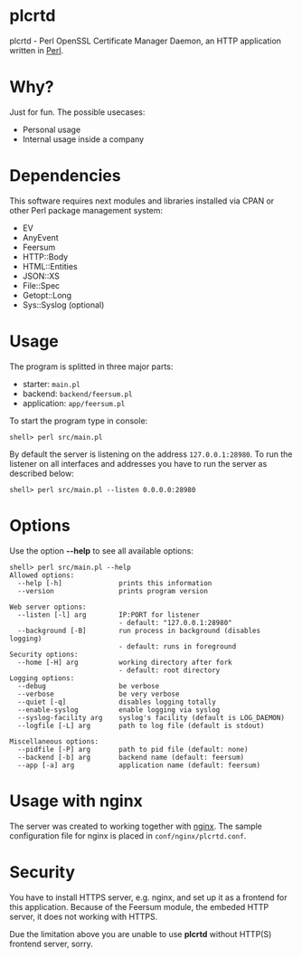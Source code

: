 # plcrtd #

plcrtd - Perl OpenSSL Certificate Manager Daemon, an HTTP application
written in [Perl](http://www.perl.org).

# Why? #

Just for fun. The possible usecases:

* Personal usage
* Internal usage inside a company

# Dependencies #

This software requires next modules and libraries installed
via CPAN or other Perl package management system:

* EV
* AnyEvent
* Feersum
* HTTP::Body
* HTML::Entities
* JSON::XS
* File::Spec
* Getopt::Long
* Sys::Syslog (optional)

# Usage #

The program is splitted in three major parts:

* starter: <code>main.pl</code>
* backend: <code>backend/feersum.pl</code>
* application: <code>app/feersum.pl</code>

To start the program type in console:

```
shell> perl src/main.pl
```

By default the server is listening on the address <code>127.0.0.1:28980</code>.
To run the listener on all interfaces and addresses you have to run
the server as described below:

```
shell> perl src/main.pl --listen 0.0.0.0:28980
```

# Options #

Use the option **--help** to see all available options:

```
shell> perl src/main.pl --help
Allowed options:
  --help [-h]              prints this information
  --version                prints program version

Web server options:
  --listen [-l] arg        IP:PORT for listener
                           - default: "127.0.0.1:28980"
  --background [-B]        run process in background (disables logging)
                           - default: runs in foreground
Security options:
  --home [-H] arg          working directory after fork
                           - default: root directory
Logging options:
  --debug                  be verbose
  --verbose                be very verbose
  --quiet [-q]             disables logging totally
  --enable-syslog          enable logging via syslog
  --syslog-facility arg    syslog's facility (default is LOG_DAEMON)
  --logfile [-L] arg       path to log file (default is stdout)

Miscellaneous options:
  --pidfile [-P] arg       path to pid file (default: none)
  --backend [-b] arg       backend name (default: feersum)
  --app [-a] arg           application name (default: feersum)
```

# Usage with nginx #

The server was created to working together with [nginx](http://nginx.org).
The sample configuration file for nginx is placed in 
<code>conf/nginx/plcrtd.conf</code>.

# Security #

You have to install HTTPS server, e.g. nginx, and set up it as a frontend
for this application. Because of the Feersum module, 
the embeded HTTP server, it does not working with HTTPS.

Due the limitation above you are unable to use **plcrtd** without
HTTP(S) frontend server, sorry.
